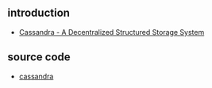 ## introduction

- [Cassandra - A Decentralized Structured Storage System](https://www.cs.cornell.edu/projects/ladis2009/papers/lakshman-ladis2009.pdf)

## source code

- [cassandra](https://github.com/apache/cassandra)
